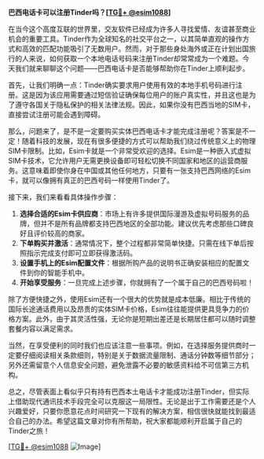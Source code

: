 **巴西电话卡可以注册Tinder吗？[[TG💪+ @esim1088](https://t.me/s/esim1088)]**

在当今这个高度互联的世界里，交友软件已经成为许多人寻找爱情、友谊甚至商业机会的重要工具。Tinder作为全球知名的社交平台之一，以其简单直观的操作方式和高效的匹配功能吸引了无数用户。然而，对于那些身处海外或正在计划出国旅行的人来说，如何获取一个本地电话号码来注册Tinder却常常成为一个难题。今天我们就来聊聊这个问题——巴西电话卡是否能够帮助你在Tinder上顺利起步。

首先，让我们明确一点：Tinder确实要求用户使用有效的本地手机号码进行注册。这是因为该应用需要通过短信验证确保每位用户的账户真实性，并且这也是为了遵守各国关于隐私保护的相关法律法规。因此，如果你没有巴西当地的SIM卡，直接尝试注册可能会遇到障碍。

那么，问题来了，是不是一定要购买实体巴西电话卡才能完成注册呢？答案是不一定！随着科技的发展，现在有很多便捷的方式可以帮助我们绕过传统意义上的物理SIM卡限制。比如，Esim卡就是一个非常受欢迎的选择。Esim是一种嵌入式虚拟SIM卡技术，它允许用户无需更换设备即可轻松切换不同国家和地区的运营商服务。这意味着即使你身在中国或其他任何地方，只要有一张支持巴西网络的Esim卡，就可以像拥有真正的巴西号码一样使用Tinder了。

接下来，我们来看看具体操作步骤：
1. **选择合适的Esim卡供应商**：市场上有许多提供国际漫游及虚拟号码服务的品牌，但并不是所有品牌都支持巴西地区的全部功能。建议优先考虑那些口碑良好且评价较高的商家。
2. **下单购买并激活**：通常情况下，整个过程都非常简单快捷。只需在线下单后按照指示完成支付即可立即获得激活码。
3. **设置手机上的Esim配置文件**：根据所购产品的说明书正确安装相应的配置文件到你的智能手机中。
4. **开始享受服务**：一旦完成上述步骤，你就拥有了一个属于自己的巴西号码啦！

除了方便快捷之外，使用Esim还有一个很大的优势就是成本低廉。相比于传统的国际长途通话费用以及昂贵的实体SIM卡价格，Esim往往能提供更具竞争力的价格方案。此外，由于其灵活性强，无论你是短期出差还是长期居住都可以随时调整套餐内容以满足需求。

当然，在享受便利的同时我们也应该注意一些事项。例如，在选择服务提供商时一定要仔细阅读相关条款细则，特别是关于数据流量限制、通话分钟数等细节部分；另外还需留意个人信息安全问题，避免泄露不必要的敏感资料给不可信第三方机构。

总之，尽管表面上看似乎只有持有巴西本土电话卡才能成功注册Tinder，但实际上借助现代通讯技术手段完全可以克服这一局限性。无论是出于工作需要还是个人兴趣爱好，只要你愿意花点时间研究一下现有的解决方案，相信很快就能找到最适合自己的办法。希望这篇文章对你有所帮助，祝大家都能顺利开启属于自己的Tinder之旅！

[[TG💪+ @esim1088](https://t.me/s/esim1088) ![Image](https://i.postimg.cc/4NQfJmqS/Snipaste-2025-05-13-00-14-12.png)]